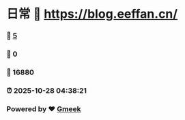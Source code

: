 # 日常 :link: https://blog.eeffan.cn/ 
### :page_facing_up: [5](https://blog.eeffan.cn//tag.html) 
### :speech_balloon: 0 
### :hibiscus: 16880 
### :alarm_clock: 2025-10-28 04:38:21 
### Powered by :heart: [Gmeek](https://github.com/Meekdai/Gmeek)
